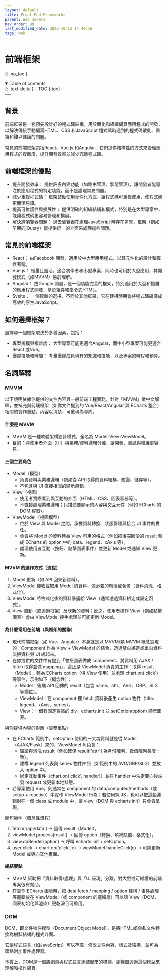 ```yaml
---
layout: default
title: Front End Frameworks
parent: Web Jokers
nav_order: 99
last_modified_date: 2025-10-13 14:40:16
tags: web
---
```


# 前端框架
{: .no_toc }

<details open markdown="block">
  <summary>
    Table of contents
  </summary>
  {: .text-delta }
- TOC
{:toc}
</details>
---

## 背景

前端框架是一套預先設計好的程式碼結構，用於簡化和組織網頁應用程式的開發，以解決傳統手動編寫HTML、CSS 和JavaScript 程式碼時遇到的程式碼散亂、重複和難以維護的問題。 

常見的前端框架包括React、Vue.js 和Angular，它們提供結構性的方式來管理應用程式的複雜度、提升開發效率並減少冗餘程式碼。 

## 前端框架的優點

- 提升開發效率： 提供許多內建功能（如路由管理、狀態管理），讓開發者能專注於應用程式的特定功能，而不是處理常見問題。 
- 減少重複程式碼： 框架鼓勵使用元件化方式，讓程式碼可重複使用，使程式碼更簡潔易讀。 
- 提高可維護性與擴展性： 提供明確的組織結構和模式，特別是在大型專案中，能讓程式碼更容易管理和擴展。 
- 解決跨瀏覽器問題： 過去瀏覽器在處理JavaScript 時存在差異，框架（例如早期的jQuery）能提供統一的介面來處理這些問題。 

## 常見的前端框架

- React： 由Facebook 開發，適用於中大型應用程式，以其元件化的設計和彈性著稱。 
- Vue.js： 輕量且靈活，適合初學者和小型專案，同時也可用於大型應用，其開發模式（如MVVM）易於理解。 
- Angular： 由Google 開發，是一個功能完善的框架，特別適用於大型和複雜的應用程式開發，基於組件和指令式HTML。 
- Svelte： 一個較新的選擇，不同於其他框架，它在建構時期會將程式碼編譯成高效的原生JavaScript。 

## 如何選擇框架？

選擇哪一個框架取決於多種因素，包括： 

- 專案規模與複雜度： 大型專案可能更適合Angular，而中小型專案可能更適合React 或Vue。
- 團隊技能和時間： 考量團隊成員現有的知識和技能，以及專案的時程和預算。

## 名詞解釋

### MVVM

以下說明依據你提供的文件內容與一般前端工程實務，針對「MVVM」做中文解釋，並補充與前端框架（如你文件提到的 Vue/React/Angular 與 ECharts 整合）相關的實作重點。內容以清楚、可重現為導向。

#### 什麼是 MVVM

- MVVM 是一種軟體架構設計模式，全名為 Model-View-ViewModel。
- 目的：將使用者介面（UI）與業務/資料邏輯分離，讓開發、測試與維護更容易。

#### 三個主要角色

- Model（模型）
  - 負責資料與業務邏輯（例如從 API 取得的資料結構、驗證、儲存等）。
  - 不包含與 UI 直接相關的顯示邏輯。
- View（視圖）
  - 使用者實際看到與互動的介面（HTML、CSS、圖表容器等）。
  - 不直接處理業務邏輯；只描述要顯示的內容與交互元件（例如 ECharts 的 DOM 容器）。
- ViewModel（視圖模型）
  - 位於 View 與 Model 之間，承擔資料轉換、狀態管理與接合 UI 事件的責任。
  - 負責將 Model 的資料轉為 View 可用的格式（例如把後端回傳的 result 轉成 ECharts 的 option 中的 data、legend、xAxis 等）。
  - 處理使用者互動（按鈕、點擊圖表事件）並更新 Model 或通知 View 更新。

#### MVVM 的運作方式（流程）

1. Model 更新（如 API 回來新資料）。
2. ViewModel 接收或取用 Model 的資料，做必要的轉換或合併（資料清洗、格式化）。
3. ViewModel 將格式化後的資料暴露給 View（通常透過資料綁定或設定函式）。
4. View 自動（或透過框架）反映新的資料；反之，使用者操作 View（例如點擊圖表）會由 ViewModel 接手處理並可能更新 Model。

#### 為什麼常用在前端（與框架的關聯）

- 現代前端框架（如 Vue、Angular）本身就是以 MVVM/類 MVVM 概念實現的：Component 作為 View + ViewModel 的結合，透過雙向綁定或單向資料流把資料與 UI 綁起來。
- 在你提供的文件中有提到「會把圖表做成 component、將資料用 AJAX / fetch 取得並做 mapping」，這正是 ViewModel 負責的工作：取得 result（Model），轉為 ECharts option（供 View 使用）並處理 chart.on('click') 等事件，示例如下（概念性）：
  - Model：後端 API 回傳的 result（包含 name、attr、AVG、OBP、SLG 等欄位）。
  - ViewModel：在 component 裡 fetch 資料後產生 option 物件（title、legend、xAxis、series）。
  - View：一個有固定寬高的 div，echarts.init 並 setOption(option) 顯示圖表。

與你提供內容的對應（實務重點）

- 在 ECharts 範例中，setOption 使用的一大塊資料就是從 Model（AJAX/Flask）來的，ViewModel 角色會：
  - 驗證與清洗 result（例如確保 result['attr'] 為月份陣列、數值陣列長度一致）。
  - 建構 legend 列表與 series 物件陣列（如範例中的 AVG/OBP/SLG）並放入 option 中。
  - 綁定互動事件（chart.on('click', handler)）並在 handler 中決定要向後端發 request 或更新本地狀態。
- 若專案使用 Vue，則通常在 component 的 data/computed/methods（或 setup + reactive）中實作 ViewModel 行為；若使用純 JS，也可以把這些邏輯封在一個 class 或 module 中，讓 view（DOM 與 echarts init）只負責呈現。

簡短範例（概念性流程）

1. fetch('/api/data') → 回傳 result（Model）。
2. viewModel.process(result) → 回傳 option（轉換、填補缺值、格式化）。
3. view.doRender(option) → 呼叫 echarts.init + setOption。
4. user click → chart.on('click', e) → viewModel.handleClick(e) → 可能更新 Model 或導向其他畫面。

#### 總結要點

- MVVM 幫助把「資料取得/處理」與「UI 呈現」分離，對大型或可維護的前端專案很有幫助。
- 在實作 ECharts 圖表時，把 data fetch / mapping / option 建構 / 事件處理等邏輯放在 ViewModel（或 component 的邏輯層）可以讓 View（DOM、圖表初始化與渲染）更乾淨且可重用。

### DOM

DOM，即文件物件模型（Document Object Model），是將HTML或XML文件轉換為樹狀結構的程式介面。 

它讓程式語言（如JavaScript）可以存取、修改文件內容、樣式及結構，並可為節點附加事件處理器。 

本質上，DOM是一個將網頁與程式語言連結起來的橋樑，瀏覽器透過這個模型來理解和操作網頁。 


